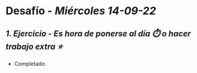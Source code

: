 # Desafío - *Miércoles 14-09-22*

## *1. Ejercicio - Es hora de ponerse al día ⏱️ o hacer trabajo extra ⭐*

- Completado
